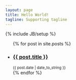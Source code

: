 ```yaml
---
layout: page
title: Hello World!
tagline: Supporting tagline
---
```

{% include JB/setup %}

<ul class="posts unstyled">
  {% for post in site.posts %}
    <li>
      <h3><a href="{{ BASE_PATH }}{{ post.url }}">{{ post.title }}</a></h3>
      <small>{{ post.date | date_to_string }}</small>
    </li>
  {% endfor %}
</ul>
